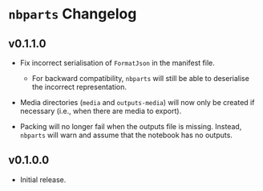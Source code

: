 # `nbparts` Changelog

## v0.1.1.0

- Fix incorrect serialisation of `FormatJson` in the manifest file.

  - For backward compatibility, `nbparts` will still be able to deserialise the incorrect representation.

- Media directories (`media` and `outputs-media`) will now only be created if necessary (i.e., when there are media to export).

- Packing will no longer fail when the outputs file is missing. Instead, `nbparts` will warn and assume that the notebook has no outputs.

## v0.1.0.0

- Initial release.
